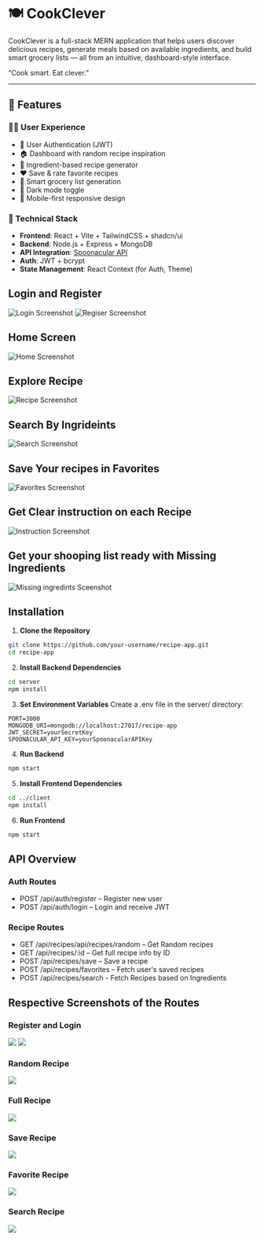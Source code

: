 # 🍽️ CookClever

CookClever is a full-stack MERN application that helps users discover delicious recipes, generate meals based on available ingredients, and build smart grocery lists — all from an intuitive, dashboard-style interface.

“Cook smart. Eat clever.”

---

## 🚀 Features

### 🧑‍🍳 User Experience
- 🔐 User Authentication (JWT)
- 🏠 Dashboard with random recipe inspiration
- 🥗 Ingredient-based recipe generator
- ❤️ Save & rate favorite recipes
- 🛒 Smart grocery list generation
- 🌙 Dark mode toggle
- 📱 Mobile-first responsive design

### 🧠 Technical Stack
- **Frontend**: React + Vite + TailwindCSS + shadcn/ui
- **Backend**: Node.js + Express + MongoDB
- **API Integration**: [Spoonacular API](https://spoonacular.com/food-api)
- **Auth**: JWT + bcrypt
- **State Management**: React Context (for Auth, Theme)

## Login and Register
![Login Screenshot](./screenshots/login.png) 
![Regiser Screenshot](./screenshots/register.png)

## Home Screen
![Home Screenshot](./screenshots/home.png)

## Explore Recipe
![Recipe Screenshot](./screenshots/explore.png)

## Search By Ingrideints
![Search Screenshot](./screenshots/search_result.png)

## Save Your recipes in Favorites
![Favorites Screenshot](./screenshots/saved.png)

## Get Clear instruction on each Recipe
![Instruction Screenshot](./screenshots/instruction.png)

## Get your shooping list ready with Missing Ingredients
![Missing ingredints Sceenshot](./screenshots/missing_ingredients.png)

## Installation

1. **Clone the Repository**

```bash
git clone https://github.com/your-username/recipe-app.git
cd recipe-app
```

2. **Install Backend Dependencies**

```bash
cd server
npm install
```
3. **Set Environment Variables**
Create a .env file in the server/ directory:

```env
PORT=3000
MONGODB_URI=mongodb://localhost:27017/recipe-app
JWT_SECRET=yourSecretKey
SPOONACULAR_API_KEY=yourSpoonacularAPIKey
```

4. **Run Backend**

```bash
npm start
```

5. **Install Frontend Dependencies**

```bash
cd ../client
npm install
```

6. **Run Frontend**

```bash
npm start
```

## API Overview

### Auth Routes
- POST /api/auth/register – Register new user
- POST /api/auth/login – Login and receive JWT

### Recipe Routes
- GET /api/recipes/api/recipes/random – Get Random recipes
- GET /api/recipes/:id – Get full recipe info by ID
- POST /api/recipes/save – Save a recipe
- POST /api/recipes/favorites – Fetch user's saved recipes
- POST /api/recipes/search - Fetch Recipes based on Ingredients

## Respective Screenshots of the Routes

### Register and Login
![](./screenshots/api.register.png)
![](./screenshots/api.login.png)

### Random Recipe
![](./screenshots/api.random.png)

### Full Recipe
![](./screenshots/api.recipe.png)

### Save Recipe
![](./screenshots/api.save.png)

### Favorite Recipe
![](./screenshots/api.favorite.png)

### Search Recipe
![](./screenshots/api.register.png)